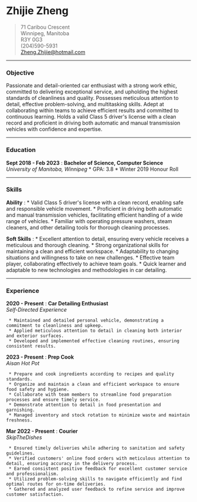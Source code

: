 # Zhijie Zheng

> 71 Caribou Crescent       
> Winnipeg, Manitoba    
> R3Y 0G3           
> (204)590-5931     
> Zheng.Zhijie@hotmail.com

-----
### Objective
Passionate and detail-oriented car enthusiast with a strong work ethic, committed to delivering exceptional service, and upholding the highest standards of cleanliness and quality. Possesses meticulous attention to detail, effective problem-solving, and multitasking skills. Adept at collaborating within teams to achieve efficient results and committed to continuous learning. Holds a valid Class 5 driver's license with a clean record and  proficient in driving both automatic and manual transmission vehicles with confidence and expertise.

-----
### Education
**Sept 2018 - Feb 2023**
:    **Bachelor of Science, Computer Science**<br />
     *University of Manitoba, Winnipeg*
     * GPA: 3.8
     * Winter 2019 Honour Roll
 
-----
### Skills
**Ability**
:    *   Valid Class 5 driver's license with a clean record, enabling safe and responsible vehicle movement.
     *   Proficient in driving both automatic and manual transmission vehicles, facilitating efficient handling of a wide range of vehicles.
     *   Familiar with operating pressure washers, steam cleaners, and other detailing tools for thorough cleaning processes.
     
**Soft Skills**
:    *   Excellent attention to detail, ensuring every vehicle receives a meticulous and thorough cleaning.
     *   Strong organizational skills for maintaining a clean and efficient workspace.
     *   Adaptability to changing situations and willingness to take on new challenges.
     *   Effective team player, collaborating effectively to achieve team goals.
     *   Quick learner and adaptable to new technologies and methodologies in car detailing.
     
----- 
### Experience
**2020 - Present**
:    **Car Detailing Enthusiast**<br />
     *Self-Directed Experience*
     
     * Maintained and detailed personal vehicle, demonstrating a commitment to cleanliness and upkeep.
     * Applied meticulous attention to detail in cleaning both interior and exterior surfaces.
     * Developed and implemented effective cleaning routines, ensuring consistent results.

**2023 - Present**
:    **Prep Cook**<br />
     *Aisan Hot Pot*
     
     * Prepare and cook ingredients according to recipes and quality standards.
     * Organize and maintain a clean and efficient workspace to ensure food safety and hygiene.
     * Collaborate with team members to streamline food preparation processes and ensure timely service.
     * Demonstrate attention to detail in food presentation and garnishing.
     * Managed inventory and stock rotation to minimize waste and maintain freshness.

**Mar 2022 - Present**
:    **Courier**<br />
     *SkipTheDishes*
     
     * Ensured timely deliveries while adhering to sanitation and safety guidelines.
     * Verified customers' online food orders with meticulous attention to detail, ensuring accuracy in the delivery process.
     * Earned consistent positive feedback for excellent customer service and professionalism.
     * Utilized problem-solving skills to navigate efficiently and find optimal routes for on-time deliveries.
     * Gathered and analyzed user feedback to refine service and improve customer satisfaction.
